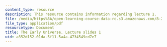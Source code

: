 ```yaml
---
content_type: resource
description: This resource contains information regarding lecture 1.
file: /media/https%3A/open-learning-course-data-rc.s3.amazonaws.com/8-286-the-early-universe-fall-2013/a352d15201da5f115a4a4734549cd7e7_MIT8_286F13_lec01.pdf
file_type: application/pdf
resourcetype: Document
title: The Early Universe, Lecture slides 1
uid: a352d152-01da-5f11-5a4a-4734549cd7e7
---
```

